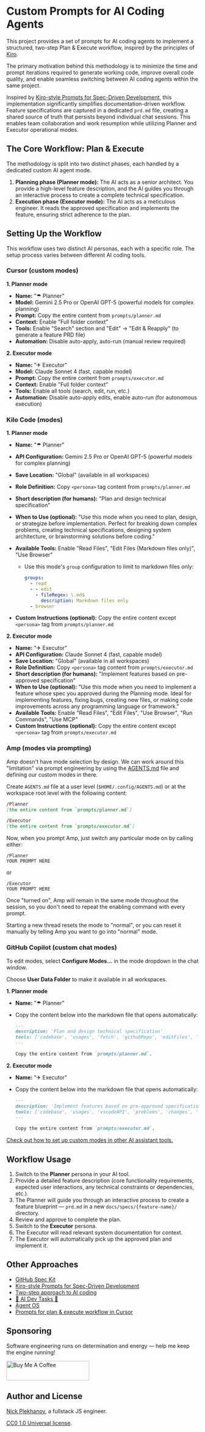 # Custom Prompts for AI Coding Agents

This project provides a set of prompts for AI coding agents to implement a structured, two-step Plan & Execute workflow, inspired by the principles of [Kiro](https://kiro.dev/docs/specs/concepts/).

The primary motivation behind this methodology is to minimize the time and prompt iterations required to generate working code, improve overall code quality, and enable seamless switching between AI coding agents within the same project.

Inspired by [Kiro-style Prompts for Spec-Driven Development](https://github.com/andreskull/spec-driven-ai-coding), this implementation significantly simplifies documentation-driven workflow. Feature specifications are captured in a dedicated `prd.md` file, creating a shared source of truth that persists beyond individual chat sessions. This enables team collaboration and work resumption while utilizing Planner and Executor operational modes.

## The Core Workflow: Plan & Execute

The methodology is split into two distinct phases, each handled by a dedicated custom AI agent mode.

1. **Planning phase (Planner mode):** The AI acts as a senior architect. You provide a high-level feature description, and the AI guides you through an interactive process to create a complete technical specification.
1. **Execution phase (Executor mode):** The AI acts as a meticulous engineer. It reads the approved specification and implements the feature, ensuring strict adherence to the plan.

## Setting Up the Workflow

This workflow uses two distinct AI personas, each with a specific role. The setup process varies between different AI coding tools.

### Cursor (custom modes)

**1. Planner mode**

- **Name:** "☂ Planner"
- **Model:** Gemini 2.5 Pro or OpenAI GPT-5 (powerful models for complex planning)
- **Prompt:** Copy the entire content from `prompts/planner.md`
- **Context:** Enable "Full folder context"
- **Tools:** Enable "Search" section and "Edit" → "Edit & Reapply" (to generate a feature PRD file)
- **Automation:** Disable auto-apply, auto-run (manual review required)

**2. Executor mode**

- **Name:** "✈ Executor"
- **Model:** Claude Sonnet 4 (fast, capable model)
- **Prompt:** Copy the entire content from `prompts/executor.md`
- **Context:** Enable "Full folder context"
- **Tools:** Enable all tools (search, edit, run, etc.)
- **Automation:** Disable auto-apply edits, enable auto-run (for autonomous execution)

### Kilo Code (modes)

**1. Planner mode**

- **Name:** "☂ Planner"
- **API Configuration:** Gemini 2.5 Pro or OpenAI GPT-5 (powerful models for complex planning)
- **Save Location:** "Global" (available in all workspaces)
- **Role Definition:** Copy `<persona>` tag content from `prompts/planner.md`
- **Short description (for humans):** "Plan and design technical specification"
- **When to Use (optional):** "Use this mode when you need to plan, design, or strategize before implementation. Perfect for breaking down complex problems, creating technical specifications, designing system architecture, or brainstorming solutions before coding."
- **Available Tools:** Enable "Read Files", "Edit Files (Markdown files only)", "Use Browser"
  - Use this mode's `group` configuration to limit to markdown files only:

    ```yaml
    groups:
      - read
      - - edit
        - fileRegex: \.md$
          description: Markdown files only
      - browser
    ```

- **Custom Instructions (optional):** Copy the entire content except `<persona>` tag from `prompts/planner.md`

**2. Executor mode**

- **Name:** "✈ Executor"
- **API Configuration:** Claude Sonnet 4 (fast, capable model)
- **Save Location:** "Global" (available in all workspaces)
- **Role Definition:** Copy `<persona>` tag content from `prompts/executor.md`
- **Short description (for humans):** "Implement features based on pre-approved specification"
- **When to Use (optional):** "Use this mode when you need to implement a feature whose spec you approved during the Planning mode. Ideal for implementing features, fixing bugs, creating new files, or making code improvements across any programming language or framework."
- **Available Tools:** Enable "Read Files", "Edit Files", "Use Browser", "Run Commands", "Use MCP"
- **Custom Instructions (optional):** Copy the entire content except `<persona>` tag from `prompts/executor.md`

### Amp (modes via prompting)

Amp doesn't have mode selection by design. We can work around this "limitation" via prompt engineering by using the [AGENTS.md](https://ampcode.com/manual#AGENTS.md) file and defining our custom modes in there.

Create `AGENTS.md` file at a user level (`$HOME/.config/AGENTS.md`) or at the workspace root level with the following content:

```md
/Planner
[the entire content from `prompts/planner.md`]

/Executor
[the entire content from `prompts/executor.md`]
```

Now, when you prompt Amp, just switch any particular mode on by calling either:

```
/Planner
YOUR PROMPT HERE
```

or

```
/Executor
YOUR PROMPT HERE
```

Once "turned on", Amp will remain in the same mode throughout the session, so you don't need to repeat the enabling command with every prompt.

Starting a new thread resets the mode to "normal", or you can reset it manually by telling Amp you want to go into "normal" mode.

### GitHub Copilot (custom chat modes)

To edit modes, select **Configure Modes...** in the mode dropdown in the chat window.

Choose **User Data Folder** to make it available in all workspaces.

**1. Planner mode**

- **Name:** "☂ Planner"
- Copy the content below into the markdown file that opens automatically:

  ```md
  ---
  description: 'Plan and design technical specification'
  tools: ['codebase', 'usages', 'fetch', 'githubRepo', 'editFiles', 'search']
  ---

  Copy the entire content from `prompts/planner.md`.
  ```

**2. Executor mode**

- **Name:** "✈ Executor"
- Copy the content below into the markdown file that opens automatically:

  ```md
  ---
  description: 'Implement features based on pre-approved specification'
  tools: ['codebase', 'usages', 'vscodeAPI', 'problems', 'changes', 'testFailure', 'terminalSelection', 'terminalLastCommand', 'openSimpleBrowser', 'fetch', 'findTestFiles', 'searchResults', 'githubRepo', 'extensions', 'editFiles', 'runNotebooks', 'search', 'new', 'runCommands', 'runTasks']
  ---

  Copy the entire content from `prompts/executor.md`.
  ```

[Check out how to set up custom modes in other AI assistant tools.](https://github.com/andreskull/spec-driven-ai-coding#setting-up-the-workflow-in-different-ai-tools)

## Workflow Usage

1. Switch to the **Planner** persona in your AI tool.
2. Provide a detailed feature description (core functionality requirements, expected user interactions, any technical constraints or dependencies, etc.).
3. The Planner will guide you through an interactive process to create a feature blueprint — `prd.md` in a new `docs/specs/{feature-name}/` directory.
4. Review and approve to complete the plan.
5. Switch to the **Executor** persona.
6. The Executor will read relevant system documentation for context.
7. The Executor will automatically pick up the approved plan and implement it.

## Other Approaches

- [GitHub Spec Kit](https://github.com/github/spec-kit)
- [Kiro-style Prompts for Spec-Driven Development](https://github.com/andreskull/spec-driven-ai-coding)
- [Two-step approach to AI coding](https://github.com/sapegin/two-step-ai-coding-modes)
- [🚀 AI Dev Tasks 🤖](https://github.com/snarktank/ai-dev-tasks)
- [Agent OS](https://github.com/buildermethods/agent-os)
- [Prompts for plan & execute workflow in Cursor](https://github.com/carlrannaberg/ai-coding)

## Sponsoring

Software engineering runs on determination and energy — help me keep the engine running!

<a href="https://buymeacoffee.com/plekhanov" target="_blank"><img src="https://cdn.buymeacoffee.com/buttons/lato-yellow.png" alt="Buy Me A Coffee" height="51" width="217"></a>

## Author and License

[Nick Plekhanov](https://plekhanov.me/), a fullstack JS engineer.

[CC0 1.0 Universal license](LICENSE).

